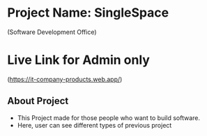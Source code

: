 # Project Name: SingleSpace
 (Software Development Office)

# Live Link for Admin only
(https://it-company-products.web.app/)

## About Project

- This Project made for those people who want to build software.
- Here, user can see different types of previous project